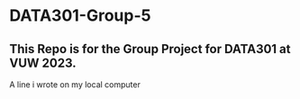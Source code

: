 # DATA301-Group-5

## This Repo is for the Group Project for DATA301 at VUW 2023.
A line i wrote on my local computer 
